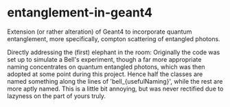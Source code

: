# entanglement-in-geant4
Extension (or rather alteration) of Geant4 to incorporate quantum entanglement, more specifically, compton scattering of entangled photons.

Directly addressing the (first) elephant in the room: Originally the code was set up to simulate a Bell's experiment, though a far more appropriate naming concentrates on quantum entangled photons, which was then adopted at some point during this project. Hence half the classes are named something along the lines of 'bell_{usefulNaming}', while the rest are more aptly named. This is a little bit annoying, but was never rectified due to lazyness on the part of yours truly.

